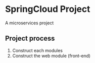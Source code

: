 # SpringCloud Project
A microservices project

## Project process
1. Construct each modules
2. Construct the web module (front-end)